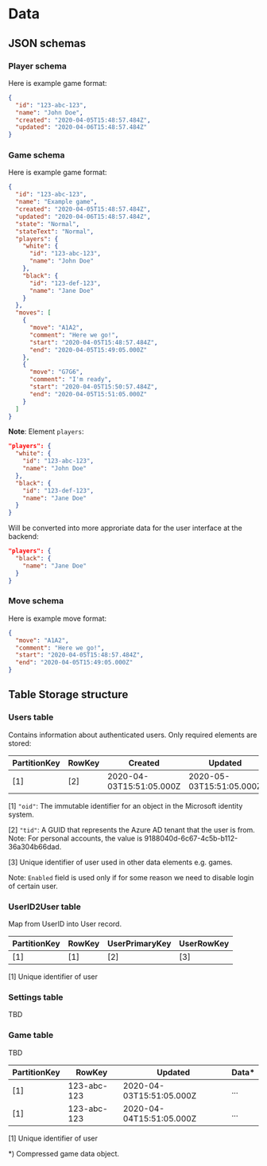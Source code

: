 # Data

## JSON schemas

### Player schema

Here is example game format:

```json
{
  "id": "123-abc-123",
  "name": "John Doe",
  "created": "2020-04-05T15:48:57.484Z",
  "updated": "2020-04-06T15:48:57.484Z"
}
```

### Game schema

Here is example game format:

```json
{
  "id": "123-abc-123",
  "name": "Example game",
  "created": "2020-04-05T15:48:57.484Z",
  "updated": "2020-04-06T15:48:57.484Z",
  "state": "Normal",
  "stateText": "Normal",
  "players": {
    "white": {
      "id": "123-abc-123",
      "name": "John Doe"
    },
    "black": {
      "id": "123-def-123",
      "name": "Jane Doe"
    }
  },
  "moves": [
    {
      "move": "A1A2",
      "comment": "Here we go!",
      "start": "2020-04-05T15:48:57.484Z",
      "end": "2020-04-05T15:49:05.000Z"
    },
    {
      "move": "G7G6",
      "comment": "I'm ready",
      "start": "2020-04-05T15:50:57.484Z",
      "end": "2020-04-05T15:51:05.000Z"
    }
  ]
}
```

**Note**: Element `players`:

```json
"players": {
  "white": {
    "id": "123-abc-123",
    "name": "John Doe"
  },
  "black": {
    "id": "123-def-123",
    "name": "Jane Doe"
  }
}
```

Will be converted into more approriate data
for the user interface at the backend:

```json
"players": {
  "black": {
    "name": "Jane Doe"
  }
}
```

### Move schema

Here is example move format:

```json
{
  "move": "A1A2",
  "comment": "Here we go!",
  "start": "2020-04-05T15:48:57.484Z",
  "end": "2020-04-05T15:49:05.000Z"
}
```

## Table Storage structure

### Users table

Contains information about authenticated users.
Only required elements are stored:

| PartitionKey | RowKey | Created | Updated | Name | UserID |  Enabled |
|---|---|---|---|---|---|---|
| [1] | [2] | 2020-04-03T15:51:05.000Z | 2020-05-03T15:51:05.000Z | John Doe | [3] | true |

[1] `"oid"`: The immutable identifier for an object in the Microsoft identity system.

[2] `"tid"`: A GUID that represents the Azure AD tenant that the user is from.
Note: For personal accounts, the value is 9188040d-6c67-4c5b-b112-36a304b66dad.

[3] Unique identifier of user used in other data elements e.g. games.

Note: `Enabled` field is used only if for some reason we need to disable login of certain user.

### UserID2User table

Map from UserID into User record.

| PartitionKey | RowKey | UserPrimaryKey | UserRowKey |
|---|---|---|---|
| [1] | [1] | [2] | [3] |

[1] Unique identifier of user

### Settings table

TBD

### Game table

TBD

| PartitionKey | RowKey | Updated | Data* |
|---|---|---|---|
| [1] | 123-abc-123 | 2020-04-03T15:51:05.000Z | ... |
| [1] | 123-abc-123 | 2020-04-04T15:51:05.000Z | ... |

[1] Unique identifier of user

*) Compressed game data object.

